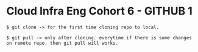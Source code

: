 # Cloud Infra Eng Cohort 6 - GITHUB 1


```
$ git clone -> for the first time cloning repo to local.

$ git pull -> only after cloning. everytime if there is some changes on remote repo, then git pull will works.

```
